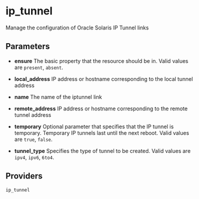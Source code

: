 
ip_tunnel
=========
Manage the configuration of Oracle Solaris IP Tunnel links


Parameters
----------

- **ensure**
    The basic property that the resource should be in.
    Valid values are `present`, `absent`. 

- **local_address**
    IP address or hostname corresponding to the local tunnel address

- **name**
    The name of the iptunnel link

- **remote_address**
    IP address or hostname corresponding to the remote tunnel address

- **temporary**
    Optional parameter that specifies that the IP tunnel is
    temporary.  Temporary IP tunnels last until the next reboot.
    Valid values are `true`, `false`. 

- **tunnel_type**
    Specifies the type of tunnel to be created.
    Valid values are `ipv4`, `ipv6`, `6to4`. 

Providers
---------
    ip_tunnel
